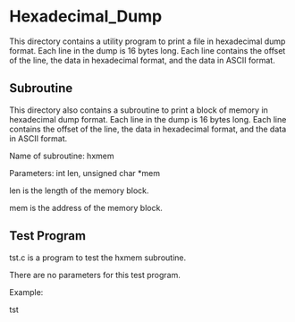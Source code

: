 # Hexadecimal_Dump

This directory contains a utility program to print a file
in hexadecimal dump format.  Each line in the dump is 16
bytes long.  Each line contains the offset of the line,
the data in hexadecimal format, and the data in ASCII format.

## Subroutine

This directory also contains a subroutine to print a block
of memory in hexadecimal dump format.  Each line in the dump
is 16 bytes long.  Each line contains the offset of the line,
the data in hexadecimal format, and the data in ASCII format.

Name of subroutine: hxmem

Parameters: int len, unsigned char *mem

len is the length of the memory block.

mem is the address of the memory block.

## Test Program

tst.c is a program to test the hxmem subroutine.

There are no parameters for this test program.

Example:

tst

